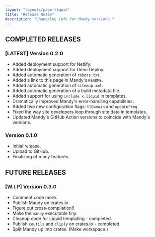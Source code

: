 ```yaml
---
layout: "layouts/page.liquid"
title: "Release Notes"
description: "Changelog info for Mandy versions."
---
```


## COMPLETED RELEASES

### [LATEST] Version 0.2.0

- Added deployment support for Netlify.
- Added deployment support for Deno Deploy.
- Added automatic generation of `robots.txt`.
- Added a link to this page in Mandy's `README`.
- Added automatic generation of `sitemap.xml`.
- Added automatic generation of a build metadata file.
- Added support for using `include x.liquid` in templates.
- Dramatically improved Mandy's error-handling capabilities.
- Added two new configuration flags: `tlDomain` and `updateFreq`.
- Fixed the way site developers loop through site data in templates.
- Updated Mandy's GitHub Action versions to coincide with Mandy's versions.

### Version 0.1.0

- Initial release.
- Upload to GitHub.
- Finalizing of many features.

## FUTURE RELEASES

### [W.I.P] Version 0.3.0

- Comment code more.
- Publish Mandy on crates.io.
- Figure out cross-compilation!!
- Make the `mandy` executable tiny.
- Cleanup code for Liquid templating - completed.
- Publish `coutils` and `cliply` on crates.io - completed.
- Split Mandy up into crates. (Make workspace.)
